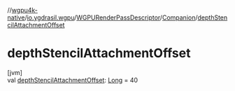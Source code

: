 //[wgpu4k-native](../../../../index.md)/[io.ygdrasil.wgpu](../../index.md)/[WGPURenderPassDescriptor](../index.md)/[Companion](index.md)/[depthStencilAttachmentOffset](depth-stencil-attachment-offset.md)

# depthStencilAttachmentOffset

[jvm]\
val [depthStencilAttachmentOffset](depth-stencil-attachment-offset.md): [Long](https://kotlinlang.org/api/core/kotlin-stdlib/kotlin/-long/index.html) = 40